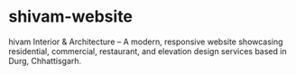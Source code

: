 # shivam-website
hivam Interior &amp; Architecture – A modern, responsive website showcasing residential, commercial, restaurant, and elevation design services based in Durg, Chhattisgarh. 
